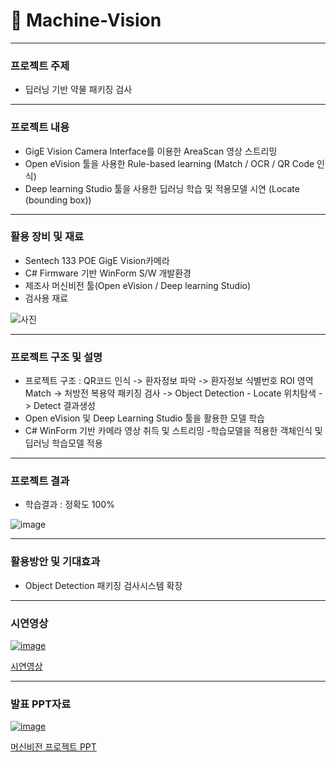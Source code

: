 # 📸 Machine-Vision
---
### 프로젝트 주제
- 딥러닝 기반 약물 패키징 검사

---
### 프로젝트 내용
- GigE Vision Camera Interface를 이용한 AreaScan 영상 스트리밍
- Open eVision 툴을 사용한 Rule-based learning (Match / OCR / QR Code 인식)
- Deep learning Studio 툴을 사용한 딥러닝 학습 및 적용모델 시연 (Locate (bounding box)) 

---
### 활용 장비 및 재료
- Sentech 133 POE GigE Vision카메라
- C# Firmware 기반 WinForm S/W 개발환경
- 제조사 머신비전 툴(Open eVision / Deep learning Studio)
- 검사용 재료

![사진](https://github.com/kwanyeong/Machine-Vision/assets/124857002/1dd7d669-85c8-4468-8ca4-1628875a3944)


---
### 프로젝트 구조 및 설명
- 프로젝트 구조 : QR코드 인식 -> 환자정보 파악 -> 환자정보 식별번호 ROI 영역 Match -> 처방전 복용약 패키징 검사 -> Object Detection - Locate 위치탐색 -> Detect 결과생성
- Open eVision 및 Deep Learning Studio 툴을 활용한 모델 학습
- C# WinForm 기반 카메라 영상 취득 및 스트리밍
-학습모델을 적용한 객체인식 및 딥러닝 학습모델 적용

---
### 프로젝트 결과
- 학습결과 : 정확도 100%

![image](https://github.com/kwanyeong/Machine-Vision/assets/124857002/2f8e7cec-9d49-497f-8870-78e1820673cf)




---
### 활용방안 및 기대효과
- Object Detection 패키징 검사시스템 확장


---
### 시연영상
[![image](https://github.com/kwanyeong/Machine-Vision/assets/124857002/67af54d5-5943-4bb3-aed6-b9d1464323d4)](https://www.youtube.com/watch?v=bYPGRWwtdWc)

[시연영상](https://www.youtube.com/watch?v=bYPGRWwtdWc)

---
### 발표 PPT자료
[![image](https://github.com/kwanyeong/Machine-Vision/assets/124857002/f7b2b9a4-f938-486f-82ca-6ca065e4aabd)](https://github.com/kwanyeong/Machine-Vision/files/15148029/default.pptx)



[머신비전 프로젝트 PPT](https://github.com/kwanyeong/Machine-Vision/files/15148029/default.pptx)
